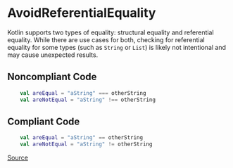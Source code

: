 # AvoidReferentialEquality

Kotlin supports two types of equality: structural equality and referential equality. While there are
use cases for both, checking for referential equality for some types (such as `String` or `List`) is
likely not intentional and may cause unexpected results.

## Noncompliant Code

```kotlin
    val areEqual = "aString" === otherString
    val areNotEqual = "aString" !== otherString
```
## Compliant Code

```kotlin
    val areEqual = "aString" == otherString
    val areNotEqual = "aString" != otherString
```

[Source](https://detekt.dev/docs/rules/potential-bugs#avoidreferentialequality)
